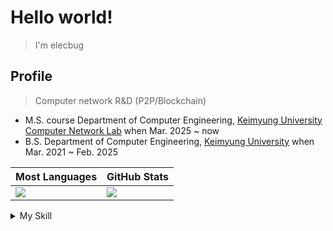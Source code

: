 # Hello world!

> I'm elecbug

## Profile

> Computer network R&D (P2P/Blockchain)

- M.S. course Department of Computer Engineering, [Keimyung University Computer Network Lab](https://sites.google.com/site/computernetworklab/) when Mar. 2025 ~ now
- B.S. Department of Computer Engineering, [Keimyung University](https://www.kmu.ac.kr/) when Mar. 2021 ~ Feb. 2025

|Most Languages|GitHub Stats|
|--------------|------------|
|![](https://github-readme-stats.vercel.app/api/top-langs/?username=elecbug&layout=compact&langs_count=8&hide=makefile,cmake&theme=dracula)|![](https://github-readme-stats.vercel.app/api?username=elecbug&count_private=true&show_icons=true&rank_icon=github&theme=dracula&include_all_commits=true)|

<details>
<summary>My Skill</summary>
  
  ### 0. Computer Network
  - General OSI-7/Network security knowledge
  - P2P
  - Blockchain
  ### 1. C#
  - WinForm/WPF/MAUI
  - MS Office Interop
  ### 2. Rust/Go
  - [libp2p](https://libp2p.io)
  ### 3. Python
  - Analysis and graphical module (scipy/numpy/networkx/pyplot...)
  - A little of AI
  ### 4. Linux
  ### 5. Docker
  - General container and service skill
  - Build and run custom image
  - Docker swarm clustering
  ### 6. DB
  - MySQL
  ### 7. etc
  - C/C++
  - Java
  - Dart/Flutter
  - makefile/shell script

</details>
